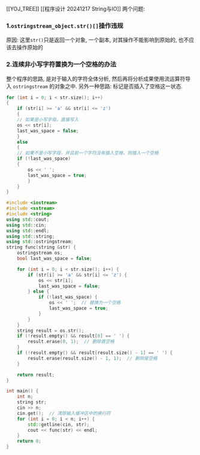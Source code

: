 [[YOJ_TREE]] [[程序设计 20241217 String与IO]]
两个问题:
### 1.`ostringstream_object.str()[]`操作违规
原因: 这里`str()`只是返回一个对象, 一个副本, 对其操作不能影响到原始的, 也不应该去操作原始的
### 2.连续非小写字符置换为一个空格的办法
整个程序的思路, 是对于输入的字符全体分析, 然后再将分析成果使用流运算符导入 `ostringstream` 的对象之中.
另外一种思路: 标记是否插入了空格这一状态.
```cpp
for (int i = 0; i < str.size(); i++) 
{ 
	if (str[i] >= 'a' && str[i] <= 'z') 
	{ 
	// 如果是小写字母，直接写入 
	os << str[i]; 
	last_was_space = false; 
	} 
	else 
	{ 
	// 如果不是小写字母，并且前一个字符没有插入空格，则插入一个空格 
	if (!last_was_space) 
	{ 
		os << ' '; 
		last_was_space = true; 
		} 
	} 
}
```

```cpp
#include <iostream>
#include <sstream>
#include <string>
using std::cout;
using std::cin;
using std::endl;
using std::string;
using std::ostringstream;
string func(string &str) {
    ostringstream os;
    bool last_was_space = false;

    for (int i = 0; i < str.size(); i++) {
        if (str[i] >= 'a' && str[i] <= 'z') {
            os << str[i];
            last_was_space = false;
        } else {
            if (!last_was_space) {
                os << ' ';  // 替换为一个空格
                last_was_space = true;
            }
        }
    }
    string result = os.str();
    if (!result.empty() && result[0] == ' ') {
        result.erase(0, 1);  // 删除首空格
    }
    if (!result.empty() && result[result.size() - 1] == ' ') {
        result.erase(result.size() - 1, 1);  // 删除尾空格
    }

    return result;
}

int main() {
    int n;
    string str;
    cin >> n;
    cin.get();  // 清除输入缓冲区中的换行符
    for (int i = 0; i < n; i++) {
        std::getline(cin, str);
        cout << func(str) << endl;
    }
    return 0;
}

```